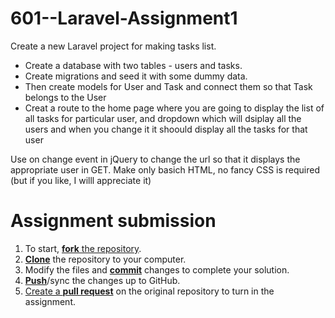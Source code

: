 # 601--Laravel-Assignment1
Create a new Laravel project for making tasks list. 

- Create a database with two tables - users and tasks. 
- Create migrations and seed it with some dummy data. 
- Then create models for User and Task and connect them so that Task belongs to the User
- Creat a route to the home page where you are going to display the list of all tasks for particular user, and dropdown which will dsiplay all the users and when you change it it shoould display all the tasks for that user

Use on change event in jQuery to change the url so that it displays the appropriate user in GET. 
Make only basich HTML, no fancy CSS is required (but if you like, I willl appreciate it) 

# Assignment submission

1. To start, [**fork** the repository][forking].
1. [**Clone**][ref-clone] the repository to your computer.
1. Modify the files and [**commit**][ref-commit] changes to complete your solution.
1. [**Push**][ref-push]/sync the changes up to GitHub.
1. [Create a **pull request**][pull-request] on the original repository to turn in the assignment.

[create-repo]: https://help.github.com/articles/create-a-repo
[private-repos]: /guide/private_repos
[add-to-team-action]: https://github.com/education/teachers_pet/#giving-others-access
[teachers-pet]: https://github.com/education/teachers_pet
[help-add-to-team]: https://help.github.com/articles/adding-organization-members-to-a-team
[help-access-control]: https://help.github.com/articles/what-are-the-different-access-permissions#organization-accounts
[forking]: https://guides.github.com/activities/forking/
[ref-clone]: http://gitref.org/creating/#clone
[ref-commit]: http://gitref.org/basic/#commit
[ref-push]: http://gitref.org/remotes/#push
[pull-request]: https://help.github.com/articles/creating-a-pull-request
[raw]: https://raw.githubusercontent.com/education/guide/master/docs/forks.md


